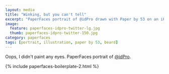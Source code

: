 ```yaml
---
layout: media
title: "Winking, but you can't tell"
excerpt: "PaperFaces portrait of @idPro drawn with Paper by 53 on an iPad."
image: 
  feature: paperfaces-idpro-twitter-lg.jpg
  thumb: paperfaces-idpro-twitter-150.jpg
category: paperfaces
tags: [portrait, illustration, paper by 53, beard]
---
```


Oops, I didn't paint any eyes. PaperFaces portrait of [@idPro](http://twitter.com/idPro).

{% include paperfaces-boilerplate-2.html %}